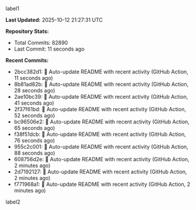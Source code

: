 
label1 
<!-- ACTIVITY_START -->
**Last Updated:** 2025-10-12 21:27:31 UTC

**Repository Stats:**
- Total Commits: 82890
- Last Commit: 11 seconds ago

**Recent Commits:**
- 2bcc382d1: 🤖 Auto-update README with recent activity (GitHub Action, 11 seconds ago)
- 8b81ad82b: 🤖 Auto-update README with recent activity (GitHub Action, 28 seconds ago)
- 2ae10bc39: 🤖 Auto-update README with recent activity (GitHub Action, 41 seconds ago)
- 2f37f61bd: 🤖 Auto-update README with recent activity (GitHub Action, 52 seconds ago)
- bc96506e2: 🤖 Auto-update README with recent activity (GitHub Action, 65 seconds ago)
- f38f51dcb: 🤖 Auto-update README with recent activity (GitHub Action, 76 seconds ago)
- 955c2c001: 🤖 Auto-update README with recent activity (GitHub Action, 88 seconds ago)
- 608756d2e: 🤖 Auto-update README with recent activity (GitHub Action, 2 minutes ago)
- 2d7192127: 🤖 Auto-update README with recent activity (GitHub Action, 2 minutes ago)
- f771968a1: 🤖 Auto-update README with recent activity (GitHub Action, 2 minutes ago)
<!-- ACTIVITY_END -->

label2
